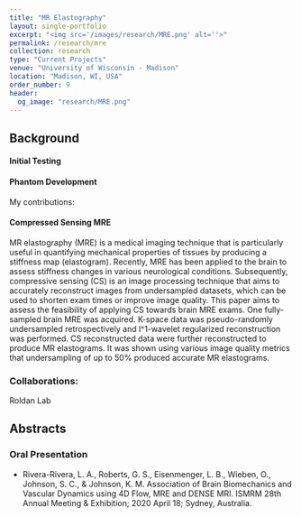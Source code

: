 ```yaml
---
title: "MR Elastography"
layout: single-portfolio
excerpt: "<img src='/images/research/MRE.png' alt=''>"
permalink: /research/mre
collection: research
type: "Current Projects"
venue: "University of Wisconsin - Madison"
location: "Madison, WI, USA"
order_number: 9
header: 
  og_image: "research/MRE.png"
---
```


Background
------
#### Initial Testing

#### Phantom Development
My contributions:

#### Compressed Sensing MRE
MR elastography (MRE) is a medical imaging technique that is particularly useful in quantifying mechanical properties of tissues by producing a stiffness map (elastogram). Recently, MRE has been applied to the brain to assess stiffness changes in various neurological conditions. Subsequently, compressive sensing (CS) is an image processing technique that aims to accurately reconstruct images from undersampled datasets, which can be used to shorten exam times or improve image quality. This paper aims to assess the feasibility of applying CS towards brain MRE exams. One fully-sampled brain MRE was acquired. K-space data was pseudo-randomly undersampled retrospectively and l^1-wavelet regularized reconstruction was performed. CS reconstructed data were further reconstructed to produce MR elastograms. It was shown using various image quality metrics that undersampling of up to 50% produced accurate MR elastograms.

### Collaborations: 
Roldan Lab


Abstracts
------
### Oral Presentation
* Rivera-Rivera, L. A., Roberts, G. S., Eisenmenger, L. B., Wieben, O., Johnson, S. C., & Johnson, K. M. Association of Brain Biomechanics and Vascular Dynamics using 4D Flow, MRE and DENSE MRI. ISMRM 28th Annual Meeting & Exhibition; 2020 April 18; Sydney, Australia.